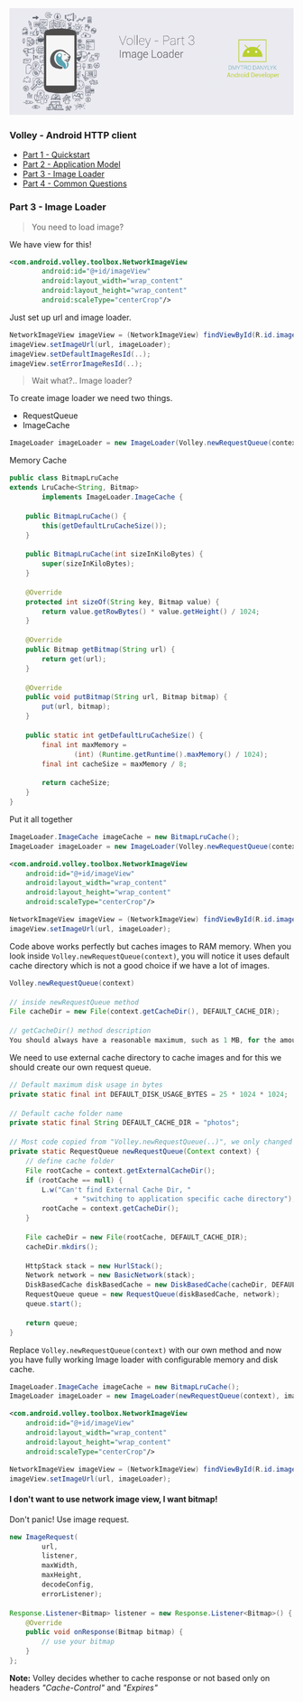 ![Image Loader](/assets/images/articles/volley-part-3.png)

### Volley - Android HTTP client
- [Part 1 - Quickstart](/articles/volley-part-1.md)
- [Part 2 - Application Model](/articles/volley-part-2.md)
- [Part 3 - Image Loader](/articles/volley-part-3.md)
- [Part 4 - Common Questions](/articles/volley-part-4.md)

### Part 3 - Image Loader

> You need to load image?

We have view for this!

```xml
<com.android.volley.toolbox.NetworkImageView
        android:id="@+id/imageView"
        android:layout_width="wrap_content"
        android:layout_height="wrap_content"
        android:scaleType="centerCrop"/>
```

Just set up url and image loader.
```java
NetworkImageView imageView = (NetworkImageView) findViewById(R.id.imageView);
imageView.setImageUrl(url, imageLoader);
imageView.setDefaultImageResId(..);
imageView.setErrorImageResId(..);
```

> Wait what?.. Image loader?

To create image loader we need two things.

- RequestQueue
- ImageCache

```java
ImageLoader imageLoader = new ImageLoader(Volley.newRequestQueue(context), imageCache);
```

Memory Cache
```java
public class BitmapLruCache
extends LruCache<String, Bitmap>
        implements ImageLoader.ImageCache {

    public BitmapLruCache() {
        this(getDefaultLruCacheSize());
    }

    public BitmapLruCache(int sizeInKiloBytes) {
        super(sizeInKiloBytes);
    }

    @Override
    protected int sizeOf(String key, Bitmap value) {
        return value.getRowBytes() * value.getHeight() / 1024;
    }

    @Override
    public Bitmap getBitmap(String url) {
        return get(url);
    }

    @Override
    public void putBitmap(String url, Bitmap bitmap) {
        put(url, bitmap);
    }

    public static int getDefaultLruCacheSize() {
        final int maxMemory =
                (int) (Runtime.getRuntime().maxMemory() / 1024);
        final int cacheSize = maxMemory / 8;

        return cacheSize;
    }
}
```

Put it all together
```java
ImageLoader.ImageCache imageCache = new BitmapLruCache();
ImageLoader imageLoader = new ImageLoader(Volley.newRequestQueue(context), imageCache);
```
```xml
<com.android.volley.toolbox.NetworkImageView
    android:id="@+id/imageView"
    android:layout_width="wrap_content"
    android:layout_height="wrap_content"
    android:scaleType="centerCrop"/>
```
```java
NetworkImageView imageView = (NetworkImageView) findViewById(R.id.imageView);
imageView.setImageUrl(url, imageLoader);
```

Code above works perfectly but caches images to RAM memory. When you look inside `Volley.newRequestQueue(context)`, you will notice it uses default cache directory which is not a good choice if we have a lot of images.
```java
Volley.newRequestQueue(context)

// inside newRequestQueue method
File cacheDir = new File(context.getCacheDir(), DEFAULT_CACHE_DIR);

// getCacheDir() method description
You should always have a reasonable maximum, such as 1 MB, for the amount of space you consume with cache files, and prune those files when exceeding that space.
```

We need to use external cache directory to cache images and for this we should create our own request queue.
```java
// Default maximum disk usage in bytes
private static final int DEFAULT_DISK_USAGE_BYTES = 25 * 1024 * 1024;

// Default cache folder name
private static final String DEFAULT_CACHE_DIR = "photos";

// Most code copied from "Volley.newRequestQueue(..)", we only changed cache directory
private static RequestQueue newRequestQueue(Context context) {
    // define cache folder
    File rootCache = context.getExternalCacheDir();
    if (rootCache == null) {
        L.w("Can't find External Cache Dir, "
                + "switching to application specific cache directory");
        rootCache = context.getCacheDir();
    }

    File cacheDir = new File(rootCache, DEFAULT_CACHE_DIR);
    cacheDir.mkdirs();

    HttpStack stack = new HurlStack();
    Network network = new BasicNetwork(stack);
    DiskBasedCache diskBasedCache = new DiskBasedCache(cacheDir, DEFAULT_DISK_USAGE_BYTES);
    RequestQueue queue = new RequestQueue(diskBasedCache, network);
    queue.start();

    return queue;
}
```

Replace `Volley.newRequestQueue(context)` with our own method and now you have fully working Image loader with configurable memory and disk cache.
```java
ImageLoader.ImageCache imageCache = new BitmapLruCache();
ImageLoader imageLoader = new ImageLoader(newRequestQueue(context), imageCache);
```
```xml
<com.android.volley.toolbox.NetworkImageView
    android:id="@+id/imageView"
    android:layout_width="wrap_content"
    android:layout_height="wrap_content"
    android:scaleType="centerCrop"/>
```
```java
NetworkImageView imageView = (NetworkImageView) findViewById(R.id.imageView);
imageView.setImageUrl(url, imageLoader);
```

#### I don't want to use network image view, I want bitmap!

Don't panic! Use image request.
```java
new ImageRequest(
        url,
        listener,
        maxWidth,
        maxHeight,
        decodeConfig,
        errorListener);

Response.Listener<Bitmap> listener = new Response.Listener<Bitmap>() {
    @Override
    public void onResponse(Bitmap bitmap) {
        // use your bitmap
    }
};
```

**Note:** Volley decides whether to cache response or not based only on headers *"Cache-Control"* and *"Expires"*
